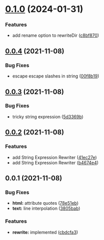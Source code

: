 # [0.1.0](https://github.com/prostojs/rewrite/compare/v0.0.4...v0.1.0) (2024-01-31)


### Features

* add rename option to rewriteDir ([c8bf870](https://github.com/prostojs/rewrite/commit/c8bf8707a063b9b8007870578f612bc51651db68))



## [0.0.4](https://github.com/prostojs/rewrite/compare/v0.0.3...v0.0.4) (2021-11-08)


### Bug Fixes

* escape escape slashes in string ([00f8b19](https://github.com/prostojs/rewrite/commit/00f8b192191a01cc3281b6893616d053a1c76b7f))



## [0.0.3](https://github.com/prostojs/rewrite/compare/v0.0.2...v0.0.3) (2021-11-08)


### Bug Fixes

* tricky string expression ([5d3369b](https://github.com/prostojs/rewrite/commit/5d3369b5d0a558d3320bf2db0970c6143aea810e))



## [0.0.2](https://github.com/prostojs/rewrite/compare/v0.0.1...v0.0.2) (2021-11-08)


### Features

* add String Expression Rewriter ([41ec27e](https://github.com/prostojs/rewrite/commit/41ec27ef23c7767533f59da375f0357129dea932))
* add String Expression Rewriter ([b4674e4](https://github.com/prostojs/rewrite/commit/b4674e4fe8682387b60659477421752575d5c89c))



## 0.0.1 (2021-11-08)


### Bug Fixes

* **html:** attribute quotes ([78e51eb](https://github.com/prostojs/rewrite/commit/78e51ebac13814782ac94bd836ca83aa4c9e0694))
* **text:** line interpolation ([3805bab](https://github.com/prostojs/rewrite/commit/3805bab2457156e861203e096137458a76ebfc92))


### Features

* **rewrite:** implemented ([cbdcfa3](https://github.com/prostojs/rewrite/commit/cbdcfa388e31f72dccaab836a05a27afd7683765))



